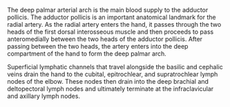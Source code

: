 The deep palmar arterial arch is the main blood supply to the adductor pollicis. The adductor pollicis is an important anatomical landmark for the radial artery. As the radial artery enters the hand, it passes through the two heads of the first dorsal interosseous muscle and then proceeds to pass anteromedially between the two heads of the adductor pollicis. After passing between the two heads, the artery enters into the deep compartment of the hand to form the deep palmar arch.

Superficial lymphatic channels that travel alongside the basilic and cephalic veins drain the hand to the cubital, epitrochlear, and supratrochlear lymph nodes of the elbow. These nodes then drain into the deep brachial and deltopectoral lymph nodes and ultimately terminate at the infraclavicular and axillary lymph nodes.